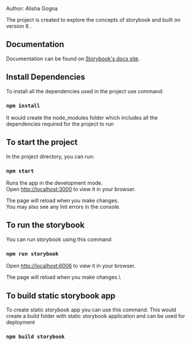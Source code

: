 Author: Alisha Gogna

The project is created to explore the concepts of storybook and built on version 8 .

## Documentation

Documentation can be found on [Storybook's docs site](https://storybook.js.org/docs).

## Install Dependencies

To install all the dependencies used in the project use command:

### `npm install`

It would create the node_modules folder which includes all the dependencies required for the project to run

## To start the project

In the project directory, you can run:

### `npm start`

Runs the app in the development mode.\
Open [http://localhost:3000](http://localhost:3000) to view it in your browser.

The page will reload when you make changes.\
You may also see any lint errors in the console.

## To run the storybook

You can run storybook using this command

### `npm run storybook`

Open [http://localhost:6006](http://localhost:6006) to view it in your browser.

The page will reload when you make changes.\

## To build static storybook app

To create static storybook app you can use this command. This would create a build folder with static storybook application and can be used for deployment

### `npm build storybook`

